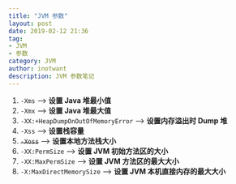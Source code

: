 ```yaml
---
title: "JVM 参数"
layout: post
date: 2019-02-12 21:36
tag:
- JVM
- 参数
category: JVM
author: inotwant
description: JVM 参数笔记
---
```


1. `-Xms`	--> **设置 Java 堆最小值**
2. `-Xmx`	--> **设置 Java 堆最大值**
3. `-XX:+HeapDumpOnOutOfMemoryError`	--> **设置内存溢出时 Dump 堆**
4. `-Xss`	--> **设置栈容量**
5. ~~`-Xoss`~~	--> **设置本地方法栈大小**
6. `-XX:PermSize`	--> **设置 JVM 初始方法区的大小**
7. `-XX:MaxPermSize`	--> **设置 JVM 方法区的最大大小**
8. `-X:MaxDirectMemorySize`	--> **设置 JVM 本机直接内存的最大大小**
